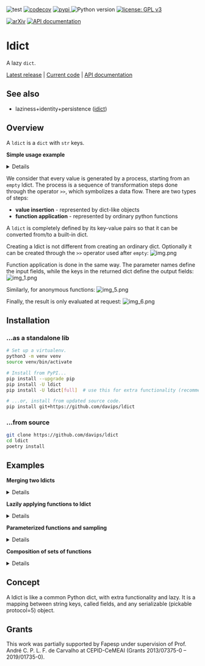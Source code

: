 ![test](https://github.com/davips/ldict/workflows/test/badge.svg)
[![codecov](https://codecov.io/gh/davips/ldict/branch/main/graph/badge.svg)](https://codecov.io/gh/davips/ldict)
<a href="https://pypi.org/project/ldict">
<img src="https://img.shields.io/pypi/v/ldict.svg?label=release&color=blue&style=flat-square" alt="pypi">
</a>
![Python version](https://img.shields.io/badge/python-3.8%20%7C%203.9-blue.svg)
[![license: GPL v3](https://img.shields.io/badge/License-GPLv3-blue.svg)](https://www.gnu.org/licenses/gpl-3.0)

<!--- [![DOI](https://zenodo.org/badge/DOI/10.5281/zenodo.5501845.svg)](https://doi.org/10.5281/zenodo.5501845) --->
[![arXiv](https://img.shields.io/badge/arXiv-2109.06028-b31b1b.svg?style=flat-square)](https://arxiv.org/abs/2109.06028)
[![API documentation](https://img.shields.io/badge/doc-API%20%28auto%29-a0a0a0.svg)](https://davips.github.io/ldict)

# ldict

A lazy `dict`.

[Latest release](https://pypi.org/project/ldict) |
[Current code](https://github.com/davips/ldict) |
[API documentation](https://davips.github.io/ldict)

## See also

* laziness+identity+persistence ([idict](https://pypi.org/project/idict))

## Overview

A `ldict` is a `dict` with `str` keys.

**Simple usage example**
<details>
<p>

```python3
from ldict import ldict

a = ldict(x=3)
print(a)
"""
{
    "x": 3
}
"""
```

```python3

b = ldict(y=5)
print(b)
"""
{
    "y": 5
}
"""
```

```python3

print(a >> b)
"""
{
    "x": 3,
    "y": 5
}
"""
```


</p>
</details>

We consider that every value is generated by a process, starting from an `empty` ldict. The process is a sequence of
transformation steps done through the operator `>>`, which symbolizes a data flow. There are two types of steps:

* **value insertion** - represented by dict-like objects
* **function application** - represented by ordinary python functions

A `ldict` is completely defined by its key-value pairs so that
it can be converted from/to a built-in dict.

Creating a ldict is not different from creating an ordinary dict. Optionally it can be created through the `>>` operator
used after `empty`:
![img.png](https://raw.githubusercontent.com/davips/ldict/main/examples/img.png)

Function application is done in the same way. The parameter names define the input fields, while the keys in the
returned dict define the output fields:
![img_1.png](https://raw.githubusercontent.com/davips/ldict/main/examples/img_1.png)

Similarly, for anonymous functions:
![img_5.png](https://raw.githubusercontent.com/davips/ldict/main/examples/img_5.png)

Finally, the result is only evaluated at request:
![img_6.png](https://raw.githubusercontent.com/davips/ldict/main/examples/img_6.png)


## Installation
### ...as a standalone lib
```bash
# Set up a virtualenv. 
python3 -m venv venv
source venv/bin/activate

# Install from PyPI...
pip install --upgrade pip
pip install -U ldict
pip install -U ldict[full]  # use this for extra functionality (recommended)

# ...or, install from updated source code.
pip install git+https://github.com/davips/ldict
```

### ...from source
```bash
git clone https://github.com/davips/ldict
cd ldict
poetry install
```

## Examples
**Merging two ldicts**
<details>
<p>

```python3
from ldict import ldict

a = ldict(x=3)
print(a)
"""
{
    "x": 3
}
"""
```

```python3

b = ldict(y=5)
print(b)
"""
{
    "y": 5
}
"""
```

```python3

print(a >> b)
"""
{
    "x": 3,
    "y": 5
}
"""
```


</p>
</details>

**Lazily applying functions to ldict**
<details>
<p>

```python3
from ldict import ldict

a = ldict(x=3)
print(a)
"""
{
    "x": 3
}
"""
```

```python3

a = a >> ldict(y=5) >> {"z": 7} >> (lambda x, y, z: {"r": x ** y // z})
print(a)
"""
{
    "x": 3,
    "y": 5,
    "z": 7,
    "r": "→(x y z)"
}
"""
```

```python3

print(a.r)
"""
34
"""
```

```python3

print(a)
"""
{
    "x": 3,
    "y": 5,
    "z": 7,
    "r": 34
}
"""
```


</p>
</details>

**Parameterized functions and sampling**
<details>
<p>

```python3
from random import Random

from ldict import empty, let


# A function provide input fields and, optionally, parameters.
# For instance:
# 'a' is sampled from an arithmetic progression
# 'b' is sampled from a geometric progression
# Here, the syntax for default parameter values is borrowed with a new meaning.
def fun(x, y, a=[-100, -99, -98, ..., 100], b=[0.0001, 0.001, 0.01, ..., 100000000]):
    return {"z": a * x + b * y}


def simplefun(x, y):
    return {"z": x * y}


# Creating an empty ldict. Alternatively: d = ldict().
d = empty >> {}
print(d)
"""
{}
"""
```

```python3

# Putting some values. Alternatively: d = ldict(x=5, y=7).
d["x"] = 5
d["y"] = 7
print(d)
"""
{
    "x": 5,
    "y": 7
}
"""
```

```python3

# Parameter values are uniformly sampled.
d1 = d >> simplefun
print(d1)
print(d1.z)
"""
{
    "x": 5,
    "y": 7,
    "z": "→(x y)"
}
35
"""
```

```python3

d2 = d >> simplefun
print(d2)
print(d2.z)
"""
{
    "x": 5,
    "y": 7,
    "z": "→(x y)"
}
35
"""
```

```python3

# Parameter values can also be manually set.
e = d >> let(fun, a=5, b=10)
print(e.z)
"""
95
"""
```

```python3

# Not all parameters need to be set.
e = d >> Random() >> let(fun, a=5)
print("e =", e.z)
"""
e = 70025.0
"""
```

```python3

# Each run will be a different sample for the missing parameters.
e = e >> Random() >> let(fun, a=5)
print("e =", e.z)
"""
e = 725.0
"""
```

```python3

# We can define the initial state of the random sampler.
# It will be in effect from its location place onwards in the expression.
e = d >> Random(0) >> let(fun, a=5)
print(e.z)
"""
725.0
"""
```

```python3

# All runs will yield the same result,
# if starting from the same random number generator seed.
e = e >> Random(0) >> let(fun, a=[555, 777])
print("Let 'a' be a list:", e.z)
"""
Let 'a' be a list: 700003885.0
"""
```

```python3

# Reproducible different runs are achievable by using a single random number generator.
e = e >> Random(0) >> let(fun, a=[5, 25, 125, ..., 10000])
print("Let 'a' be a geometric progression:", e.z)
"""
Let 'a' be a geometric progression: 700003125.0
"""
```

```python3
rnd = Random(0)
e = d >> rnd >> let(fun, a=5)
print(e.z)
e = d >> rnd >> let(fun, a=5)  # Alternative syntax.
print(e.z)
"""
725.0
700000025.0
"""
```

```python3

# Output fields can be defined dynamically through parameter values.
# Input fields can be defined dynamically through kwargs.
copy = lambda source=None, target=None, **kwargs: {target: kwargs[source]}
d = empty >> {"x": 5}
d >>= let(copy, source="x", target="y")
print(d)
d.evaluate()
print(d)

"""
{
    "x": 5,
    "y": "→(source target x)"
}
{
    "x": 5,
    "y": 5
}
"""
```


</p>
</details>

**Composition of sets of functions**
<details>
<p>

```python3
from random import Random

from ldict import empty


# A multistep process can be defined without applying its functions


def g(x, y, a=[1, 2, 3, ..., 10], b=[0.00001, 0.0001, 0.001, ..., 100000]):
    return {"z": a * x + b * y}


def h(z, c=[1, 2, 3]):
    return {"z": c * z}


# In the ldict framework 'data is function',
# so the alias ø represents the 'empty data object' and the 'reflexive function' at the same time.
# In other words: 'inserting nothing' has the same effect as 'doing nothing'.
fun = empty >> g >> h  # empty enable the cartesian product of the subsequent sets of functions within the expression.
print(fun)
"""
«λ{} × λ»
"""
```

```python3

# An unnapplied function has its free parameters unsampled.
# A compostition of functions results in an ordered set (Cartesian product of sets).
# It is a set because the parameter values of the functions are still undefined.
d = {"x": 5, "y": 7} >> (Random(0) >> fun)
print(d)
"""
{
    "x": 5,
    "y": 7,
    "z": "→(c z→(a b x y))"
}
"""
```

```python3

print(d.z)
"""
105.0
"""
```

```python3

d = {"x": 5, "y": 7} >> (Random(0) >> fun)
print(d.z)
"""
105.0
"""
```

```python3

# Reproducible different runs by passing a stateful random number generator.
rnd = Random(0)
e = d >> rnd >> fun
print(e.z)
"""
105.0
"""
```

```python3

e = d >> rnd >> fun
print(e.z)
"""
14050.0
"""
```

```python3

# Repeating the same results.
rnd = Random(0)
e = d >> rnd >> fun
print(e.z)
"""
105.0
"""
```

```python3

e = d >> rnd >> fun
print(e.z)
"""
14050.0
"""
```


</p>
</details>

<!--- ## Persistence
Extra dependencies can be installed to support saving data to disk or to a server in the network. 

**[still an ongoing work...]**

`poetry install -E full`
--->

## Concept

A ldict is like a common Python dict, with extra functionality and lazy. It is a mapping between string keys, called
fields, and any serializable (pickable protocol=5) object.

## Grants
This work was partially supported by Fapesp under supervision of
Prof. André C. P. L. F. de Carvalho at CEPID-CeMEAI (Grants 2013/07375-0 – 2019/01735-0).
